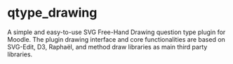 # qtype_drawing
A simple and easy-to-use SVG Free-Hand Drawing question type plugin for Moodle. The plugin drawing interface and core functionalities are based on SVG-Edit, D3, Raphaël, and method draw libraries as main third party libraries.
